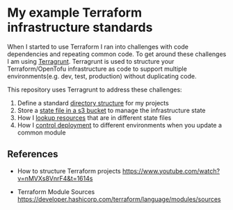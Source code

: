 # My example Terraform infrastructure standards

When I started to use Terraform I ran into challenges with code dependencies and repeating common code.  To get around these challenges I am using [Terragrunt](https://terragrunt.gruntwork.io/).  Terragrunt is used to structure your Terraform/OpenTofu infrastructure as code to support multiple environments(e.g. dev, test, production) without duplicating code.

This repository uses Terragrunt to address these challenges:

1. Define a standard [directory structure](project-structure.md) for my projects
2. Store a [state file in a s3 bucket](state-file.md) to manage the infrastructure state
2. How I [lookup resources](resource-lookup.md) that are in different state files
3. How I [control deployment](control-deployment.md) to different environments when you update a common module





## References

- How to structure Terraform projects
https://www.youtube.com/watch?v=nMVXs8VnrF4&t=1614s

- Terraform Module Sources
https://developer.hashicorp.com/terraform/language/modules/sources







